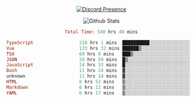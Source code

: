 <!DOCTYPE html>
<body>
<div align="center">

  [![Discord Presence](https://lanyard.cnrad.dev/api/576097150359044106)](https://discord.com/users/576097150359044106)
  
  ![Github Stats](https://github-readme-stats.vercel.app/api?username=verycrunchy&show_icons=true&theme=radical)

<!--START_SECTION:waka-->

```ruby
Total Time: 540 hrs 40 mins

TypeScript                 218 hrs 1 mins  ██████████░░░░░░░░░░░░░░░   40.34 %
Vue                        133 hrs 32 mins ██████▒░░░░░░░░░░░░░░░░░░   24.70 %
TSX                        69 hrs 0 mins   ███▒░░░░░░░░░░░░░░░░░░░░░   12.76 %
JSON                       28 hrs 59 mins  █▒░░░░░░░░░░░░░░░░░░░░░░░   05.36 %
JavaScript                 24 hrs 53 mins  █░░░░░░░░░░░░░░░░░░░░░░░░   04.60 %
Bash                       11 hrs 24 mins  ▓░░░░░░░░░░░░░░░░░░░░░░░░   02.11 %
unknown                    11 hrs 14 mins  ▓░░░░░░░░░░░░░░░░░░░░░░░░   02.08 %
HTML                       6 hrs 52 mins   ▒░░░░░░░░░░░░░░░░░░░░░░░░   01.27 %
Markdown                   6 hrs 22 mins   ▒░░░░░░░░░░░░░░░░░░░░░░░░   01.18 %
YAML                       6 hrs 17 mins   ▒░░░░░░░░░░░░░░░░░░░░░░░░   01.16 %
```

<!--END_SECTION:waka-->
</div>
</body>
</html>

